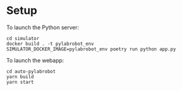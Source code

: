 # Setup

To launch the Python server:

```
cd simulator
docker build . -t pylabrobot_env
SIMULATOR_DOCKER_IMAGE=pylabrobot_env poetry run python app.py
```

To launch the webapp:

```
cd auto-pylabrobot
yarn build
yarn start
```